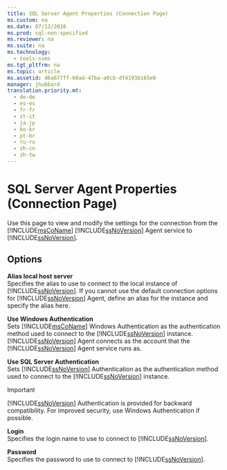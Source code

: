 ```yaml
---
title: SQL Server Agent Properties (Connection Page)
ms.custom: na
ms.date: 07/12/2016
ms.prod: sql-non-specified
ms.reviewer: na
ms.suite: na
ms.technology: 
  - tools-ssms
ms.tgt_pltfrm: na
ms.topic: article
ms.assetid: d6a677ff-60ad-47ba-a0cb-df4193b165e0
manager: jhubbard
translation.priority.mt: 
  - de-de
  - es-es
  - fr-fr
  - it-it
  - ja-jp
  - ko-kr
  - pt-br
  - ru-ru
  - zh-cn
  - zh-tw
---
```

# SQL Server Agent Properties (Connection Page)
Use this page to view and modify the settings for the connection from the [!INCLUDE[msCoName](../content/includes/msCoName_md.md)] [!INCLUDE[ssNoVersion](../content/includes/ssNoVersion_md.md)] Agent service to [!INCLUDE[ssNoVersion](../content/includes/ssNoVersion_md.md)].  
  
## Options  
**Alias local host server**  
Specifies the alias to use to connect to the local instance of [!INCLUDE[ssNoVersion](../content/includes/ssNoVersion_md.md)]. If you cannot use the default connection options for [!INCLUDE[ssNoVersion](../content/includes/ssNoVersion_md.md)] Agent, define an alias for the instance and specify the alias here.  
  
**Use Windows Authentication**  
Sets [!INCLUDE[msCoName](../content/includes/msCoName_md.md)] Windows Authentication as the authentication method used to connect to the [!INCLUDE[ssNoVersion](../content/includes/ssNoVersion_md.md)] instance. [!INCLUDE[ssNoVersion](../content/includes/ssNoVersion_md.md)] Agent connects as the account that the [!INCLUDE[ssNoVersion](../content/includes/ssNoVersion_md.md)] Agent service runs as.  
  
**Use SQL Server Authentication**  
Sets [!INCLUDE[ssNoVersion](../content/includes/ssNoVersion_md.md)] Authentication as the authentication method used to connect to the [!INCLUDE[ssNoVersion](../content/includes/ssNoVersion_md.md)] instance.  
  
> [!IMPORTANT]  
> [!INCLUDE[ssNoVersion](../content/includes/ssNoVersion_md.md)] Authentication is provided for backward compatibility. For improved security, use Windows Authentication if possible.  
  
**Login**  
Specifies the login name to use to connect to [!INCLUDE[ssNoVersion](../content/includes/ssNoVersion_md.md)].  
  
**Password**  
Specifies the password to use to connect to [!INCLUDE[ssNoVersion](../content/includes/ssNoVersion_md.md)].  
  
